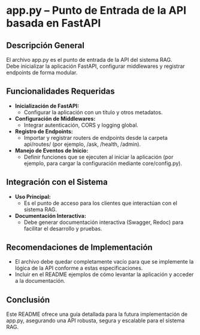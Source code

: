 # app.py – Punto de Entrada de la API basada en FastAPI

## Descripción General
El archivo app.py es el punto de entrada de la API del sistema RAG.  
Debe inicializar la aplicación FastAPI, configurar middlewares y registrar endpoints de forma modular.

## Funcionalidades Requeridas
- **Inicialización de FastAPI:**  
  - Configurar la aplicación con un título y otros metadatos.
- **Configuración de Middlewares:**  
  - Integrar autenticación, CORS y logging global.
- **Registro de Endpoints:**  
  - Importar y registrar routers de endpoints desde la carpeta api/routes/ (por ejemplo, /ask, /health, /admin).
- **Manejo de Eventos de Inicio:**  
  - Definir funciones que se ejecuten al iniciar la aplicación (por ejemplo, para cargar la configuración mediante core/config.py).

## Integración con el Sistema
- **Uso Principal:**  
  - Es el punto de acceso para los clientes que interactúan con el sistema RAG.
- **Documentación Interactiva:**  
  - Debe generar documentación interactiva (Swagger, Redoc) para facilitar el desarrollo y pruebas.

## Recomendaciones de Implementación
- El archivo debe quedar completamente vacío para que se implemente la lógica de la API conforme a estas especificaciones.
- Incluir en el README ejemplos de cómo levantar la aplicación y acceder a la documentación.

## Conclusión
Este README ofrece una guía detallada para la futura implementación de app.py, asegurando una API robusta, segura y escalable para el sistema RAG.
